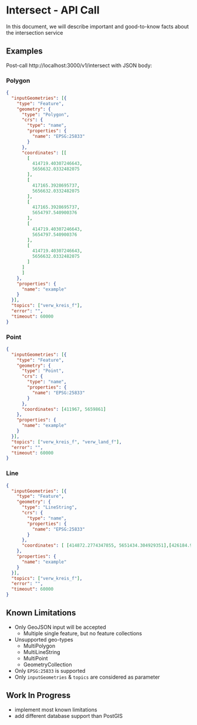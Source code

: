 # Intersect - API Call
In this document, we will describe important and good-to-know facts about the intersection service

## Examples
Post-call http://localhost:3000/v1/intersect with JSON body: 

### Polygon
```json
{
  "inputGeometries": [{
    "type": "Feature",
    "geometry": {
      "type": "Polygon",
      "crs": {
        "type": "name",
        "properties": {
          "name": "EPSG:25833"
        }
      },
      "coordinates": [[
        [
          414719.40307246643,
          5656632.0332482075
        ],
        [
          417165.3928695737,
          5656632.0332482075
        ],
        [
          417165.3928695737,
          5654797.540900376
        ],
        [
          414719.40307246643,
          5654797.540900376
        ],
        [
          414719.40307246643,
          5656632.0332482075
        ]
      ]
      ]
    },
    "properties": {
      "name": "example"
    }
  }],
  "topics": ["verw_kreis_f"],
  "error": "",
  "timeout": 60000
}
```

### Point
```json
{
  "inputGeometries": [{
    "type": "Feature",
    "geometry": {
      "type": "Point",
      "crs": {
        "type": "name",
        "properties": {
          "name": "EPSG:25833"
        }
      },
      "coordinates": [411967, 5659861]
    },
    "properties": {
      "name": "example"
    }
  }],
  "topics": ["verw_kreis_f", "verw_land_f"],
  "error": "",
  "timeout": 60000
}
```

### Line
```json
{
  "inputGeometries": [{
    "type": "Feature",
    "geometry": {
      "type": "LineString",
      "crs": {
        "type": "name",
        "properties": {
          "name": "EPSG:25833"
        }
      },
      "coordinates": [ [414872.2774347855, 5651434.304929351],[426184.9802464067, 5655256.163987332] ]
    },
    "properties": {
      "name": "example"
    }
  }],
  "topics": ["verw_kreis_f"],
  "error": "",
  "timeout": 60000
}
```

## Known Limitations
- Only GeoJSON input will be accepted
  - Multiple single feature, but no feature collections
- Unsupported geo-types
  - MultiPolygon
  - MultiLineString
  - MultiPoint
  - GeometryCollection
- Only `EPSG:25833` is supported
- Only `inputGeometries` & `topics` are considered as parameter

## Work In Progress
- implement most known limitations
- add different database support than PostGIS